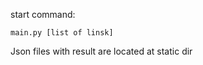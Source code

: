 start command:
```console
main.py [list of linsk]
```
Json files with result are located at static dir